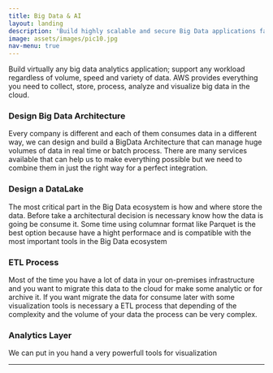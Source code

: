 ```yaml
---
title: Big Data & AI
layout: landing
description: 'Build highly scalable and secure Big Data applications fast. No hardware to procure, no infrastructure to maintain.'
image: assets/images/pic10.jpg
nav-menu: true
---
```


<!-- Main -->
<div id="main">

<!-- One -->
<section id="one">
	<div class="inner">

<!-- Content -->
<p>Build virtually any big data analytics application; support any workload regardless of volume, speed and variety of data. AWS provides everything you need to collect, store, process, analyze and visualize big data in the cloud.</p>
<div class="row">
	<div class="6u 12u$(small)">
		<h3>Design Big Data Architecture</h3>
		<p>Every company is different and each of them consumes data in a different way, we can design and build a BigData Architecture that can manage huge volumes of data in real time or batch process. There are many services available that can help us to make everything possible but we need to combine them in just the right way for a perfect integration.</p>
	</div>
	<div class="6u$ 12u$(small)">
		<h3>Design a DataLake</h3>
		<p>The most critical part in the Big Data ecosystem is how and where store the data. Before take a architectural decision is necessary know how the data is going be consume it. Some time using columnar format like Parquet is the best option because have a hight performace and is compatible with the most important tools in the Big Data ecosystem</p>
	</div>
	<!-- Break -->
	<div class="6u 12u$(small)">
		<h3>ETL Process</h3>
		<p>Most of the time you have a lot of data in your on-premises infrastructure and you want to migrate this data to the cloud for make some analytic or for archive it. If you want migrate the data for consume later with some visualization tools is necessary a ETL process that depending of the complexity and the volume of your data the process can be very complex.</p>
	</div>
	<div class="6u 12u$(small)">
		<h3>Analytics Layer</h3>
		<p>We can put in you hand a very powerfull tools for visualization</p>
	</div>
</div>

<hr class="major" />

</div>

